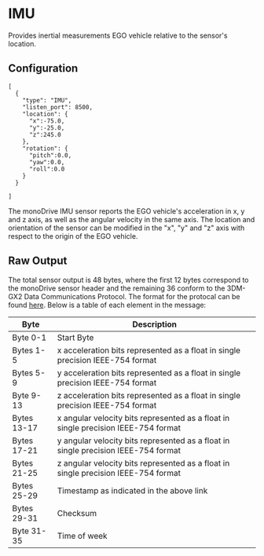 # IMU

Provides inertial measurements EGO vehicle relative to the sensor's location.

## Configuration

```
[
  {
    "type": "IMU",
    "listen_port": 8500,
    "location": {
      "x":-75.0,
      "y":-25.0,
      "z":245.0
    },
    "rotation": {
      "pitch":0.0,
      "yaw":0.0,
      "roll":0.0
    }
  }

]
```

The monoDrive IMU sensor reports the EGO vehicle's acceleration in x, y and z 
axis, as well as the angular velocity in the same axis. The location and 
orientation of the sensor can be modified in the "x", "y" and "z" axis with 
respect to the origin of the EGO vehicle.

## Raw Output

The total sensor output is 48 bytes, where the first 12 bytes correspond to the 
monoDrive sensor header and the remaining 36 conform to the 3DM-GX2 Data 
Communications Protocol. The format for the protocal can be found 
[here](http://files.microstrain.com/dcp/Inertia-Link-3DM-GX2-data-communications-protocol.pdf). 
Below is a table of each element in the message:

| Byte  | Description   |
| ------------ | ------------ |
|Byte 0-1  | Start Byte |
|Bytes 1-5 | x acceleration bits represented as a float in single precision IEEE-754 format |
|Bytes 5-9 | y acceleration bits represented as a float in single precision IEEE-754 format |
|Byte 9-13 | z acceleration bits represented as a float in single precision IEEE-754 format |
|Bytes 13-17 | x angular velocity bits represented as a float in single precision IEEE-754 format |
|Bytes 17-21 | y angular velocity bits represented as a float in single precision IEEE-754 format |
|Bytes 21-25 | z angular velocity bits represented as a float in single precision IEEE-754 format |
|Bytes 25-29 | Timestamp as indicated in the above link |
|Bytes 29-31 | Checksum |
|Byte 31-35| Time of week |
